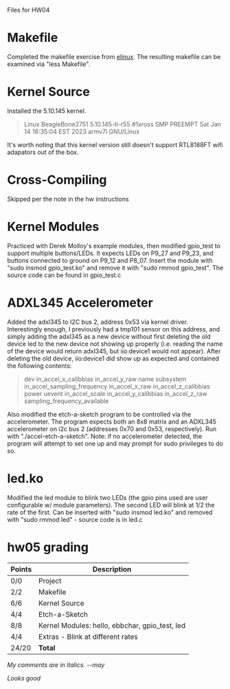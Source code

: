 Files for HW04

# Makefile
Completed the makefile exercise from [elinux](https://elinux.org/EBC_Exercise_15_make). The resulting makefile can be examined via "less Makefile".

# Kernel Source
Installed the 5.10.145 kernel.
>Linux BeagleBone2751 5.10.145-ti-r55 #1xross SMP PREEMPT Sat Jan 14 16:35:04 EST 2023 armv7l GNU/Linux

It's worth noting that this kernel version still doesn't support RTL8188FT wifi adapators out of the box.

# Cross-Compiling
Skipped per the note in the hw instructions

# Kernel Modules
Practiced with Derek Molloy's example modules, then modified gpio_test to support multiple buttons/LEDs. It expects LEDs on P9_27 and P9_23, and buttons connected to ground on P9_12 and P8_07. Insert the module with "sudo insmod gpio_test.ko" and remove it with "sudo rmmod gpio_test". The source code can be found in gpio_test.c

# ADXL345 Accelerometer
Added the adxl345 to I2C bus 2, address 0x53 via kernel driver. Interestingly enough, I previously had a tmp101 sensor on this address, and simply adding the adxl345 as a new device without first deleting the old device led to the new device not showing up properly (i.e. reading the name of the device would return adxl345, but iio:device1 would not appear). After deleting the old device, iio:device1 did show up as expected and contained the following contents:
>dev in_accel_x_calibbias in_accel_y_raw name subsystem in_accel_sampling_frequency in_accel_x_raw in_accel_z_calibbias power uevent in_accel_scale in_accel_y_calibbias in_accel_z_raw sampling_frequency_available

Also modified the etch-a-sketch program to be controlled via the accelerometer. The program expects both an 8x8 matrix and an ADXL345 accelerometer on i2c bus 2 (addresses 0x70 and 0x53, respectively). Run with "./accel-etch-a-sketch". Note: if no accelerometer detected, the program will attempt to set one up and may prompt for sudo privileges to do so.

# led.ko
Modified the led module to blink two LEDs (the gpio pins used are user configurable w/ module parameters). The second LED will blink at 1/2 the rate of the first. Can be inserted with "sudo insmod led.ko" and removed with "sudo rmmod led" - source code is in led.c

# hw05 grading

| Points      | Description |
| ----------- | ----------- |
|  0/0 | Project 
|  2/2 | Makefile
|  6/6 | Kernel Source
|  4/4 | Etch-a-Sketch
|  8/8 | Kernel Modules: hello, ebbchar, gpio_test, led
|  4/4 | Extras - Blink at different rates
| 24/20 | **Total**

*My comments are in italics. --may*

*Looks good*